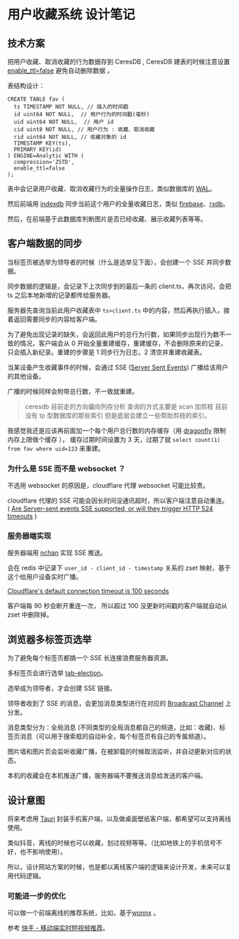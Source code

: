 # 用户收藏系统 设计笔记

## 技术方案

把用户收藏、取消收藏的行为数据存到 CeresDB , CeresDB 建表的时候注意设置 [enable_ttl=false](https://docs.ceresdb.io/cn/sql/engine_options.html) 避免自动删除数据 。

表结构设计：

```
CREATE TABLE fav (
  ts TIMESTAMP NOT NULL, // 插入的时间戳
  id uint64 NOT NULL,  // 用户行为的时间戳(毫秒)
  uid uint64 NOT NULL,  // 用户 id
  cid uint8 NOT NULL, // 用户行为 : 收藏、取消收藏
  rid uint64 NOT NULL, // 收藏对象的 id
  TIMESTAMP KEY(ts),
  PRIMARY KEY(id)
) ENGINE=Analytic WITH (
  compression='ZSTD',
  enable_ttl=false
);
```

表中会记录用户收藏、取消收藏行为的全量操作日志，类似数据库的 [WAL](https://www.taosdata.com/engineering/6062.html)。

然后前端用 [indexdb](https://www.ruanyifeng.com/blog/2018/07/indexeddb.html) 同步当前这个用户的全量收藏日志，类似 [firebase](https://firebase.google.com/products/realtime-database?hl=zh-cn)、[rxdb](https://rxdb.info)。

然后，在前端基于此数据库判断图片是否已经收藏、展示收藏列表等等。

## 客户端数据的同步

当标签页被选举为领导者的时候（什么是选举见下面），会创建一个 SSE 并同步数据。

同步数据的逻辑是，会记录下上次同步到的最后一条的 client.ts，再次访问，会把 ts 之后本地新增的记录都传给服务器。

服务器先查询当前此用户收藏表中 `ts>client.ts` 中的内容，然后再执行插入，接着返回需要同步的内容给客户端。

为了避免出现记录的缺失，会返回此用户的总行为行数，如果同步出现行为数不一致的情况，客户端会从 0 开始全量重建缓存，重建缓存，不会删除原来的记录，只会插入新纪录。重建的步骤是 1 同步行为日志，2 清空并重建收藏表。

当某设备产生收藏事件的时候，会通过 SSE ([Server Sent Events](https://caniuse.com/eventsource)) 广播给该用户的其他设备。

广播的时候同样会附带总行数，不一致就重建。

> ceresdb 目前走的方向偏向列存分析 查询的方式主要是 scan 加剪枝 目前没有 tp 型数据库的那些索引 但是底层会建立一些帮助剪枝的索引。

我感觉我还是应该再前面加一个每个用户总行数的内存缓存（用 [dragonfly](https://github.com/dragonflydb/dragonfly) 限制内存上限做个缓存 ）， 缓存过期时间设置为 3 天，过期了就 `select count(1) from fav where uid=123` 来重建。

### 为什么是 SSE 而不是 websocket ？

不选用 websocket 的原因是，cloudflare 代理 websocket 可能比较贵。

cloudflare 代理的 SSE 可能会因长时间没通讯超时，所以客户端注意自动重连。 ( [Are Server-sent events SSE supported, or will they trigger HTTP 524 timeouts](https://community.cloudflare.com/t/are-server-sent-events-sse-supported-or-will-they-trigger-http-524-timeouts/499621/6) )

### 服务器端实现

服务器端用 [nchan](https://www.nginx.com/resources/wiki/modules/Nchan/) 实现 SSE 推送。

会在 redis 中记录下 `user_id - client_id - timestamp` 关系的 zset 映射，基于这个给用户设备实时广播。

[Cloudflare's default connection timeout is 100 seconds](https://support.nine.ch/articles/cloudflare-faqs)

客户端每 90 秒会断开重连一次， 所以超过 100 没更新时间戳的客户端就自动从 zset 中删除掉。

## 浏览器多标签页选举

为了避免每个标签页都搞一个 SSE 长连接浪费服务器资源。

多标签页会进行选举 [tab-election](https://github.com/dabblewriter/tab-election)。

选举成为领导者，才会创建 SSE 链接。

领导者收到了 SSE 的消息，会更加消息类型进行在对应的 [Broadcast Channel](https://developer.mozilla.org/zh-CN/docs/Web/API/Broadcast_Channel_API) 上分发。

消息类型分为：全局消息 (不同类型的全局消息都自己的频道，比如：收藏)、标签页消息（可以用于搜索框的自动补全，每个标签页有自己的专属频道）。

图片墙和图片页会监听收藏广播，在被卸载的时候取消监听，并自动更新对应的状态。

本机的收藏会在本机推送广播，服务器端不要推送消息给发送的客户端。

## 设计意图

将来考虑用 [Tauri](https://tauri.app) 封装手机客户端，以及做桌面壁纸客户端，都希望可以支持离线使用。

类似抖音，离线的时候也可以收藏，划过视频等等。（比如地铁上的手机信号不好，也不影响使用）。

所以，设计网站方案的时候，也是都以离线客户端的逻辑来设计开发，未来可以复用代码逻辑。

### 可能进一步的优化

可以做一个前端离线的推荐系统，比如，基于[wonnx](https://github.com/webonnx/wonnx) 。

参考 [快手 - 移动端实时短视频推荐](https://cloud.tencent.com/developer/article/2203171)。
